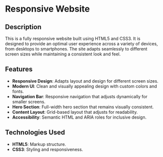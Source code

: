 # Responsive Website

## Description
This is a fully responsive website built using HTML5 and CSS3. It is designed to provide an optimal user experience across a variety of devices, from desktops to smartphones. The site adapts seamlessly to different screen sizes while maintaining a consistent look and feel.

## Features
- **Responsive Design**: Adapts layout and design for different screen sizes.
- **Modern UI**: Clean and visually appealing design with custom colors and fonts.
- **Navigation Bar**: Responsive navigation that adjusts dynamically for smaller screens.
- **Hero Section**: Full-width hero section that remains visually consistent.
- **Content Layout**: Grid-based layout that adjusts for readability.
- **Accessibility**: Semantic HTML and ARIA roles for inclusive design.

## Technologies Used
- **HTML5**: Markup structure.
- **CSS3**: Styling and responsiveness.
